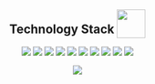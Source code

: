 <h2 align="center">
  <span>Technology Stack</span>
  <img class="img-title" src="https://media.giphy.com/media/QOza6spFvFRMWATKji/giphy.gif" style="width: 50px;position: relative;top: 8px">
</h2>
<p align="center">
  <img src="https://img.shields.io/badge/Vue-grey?logo=vue.js">
  <img src="https://img.shields.io/badge/NodeJs-grey?logo=node.js">
  <img src="https://img.shields.io/badge/Typescript-grey?logo=typescript">
  <img src="https://img.shields.io/badge/Javascript-grey?logo=javascript">
  <img src="https://img.shields.io/badge/Koa-grey?logo=koa">
  <img src="https://img.shields.io/badge/Webpack-grey?logo=webpack">
  <img src="https://img.shields.io/badge/React-grey?logo=react">
  <img src="https://img.shields.io/badge/Postgresql-grey?logo=postgresql&logoColor=lightblue">
  <img src="https://img.shields.io/badge/Linux-grey?logo=linux">
  <img src="https://img.shields.io/badge/Rust-grey?logo=rust">
</p>

<div align="center">
  <img src="https://github-readme-stats.vercel.app/api/top-langs/?username=HydratedPig"/>
<div>

<!--
**HydratedPig/HydratedPig** is a ✨ _special_ ✨ repository because its `README.md` (this file) appears on your GitHub profile.

Here are some ideas to get you started:

- 🔭 I’m currently working on ...
- 🌱 I’m currently learning ...
- 👯 I’m looking to collaborate on ...
- 🤔 I’m looking for help with ...
- 💬 Ask me about ...
- 📫 How to reach me: ...
- 😄 Pronouns: ...
- ⚡ Fun fact: ...
  -->
